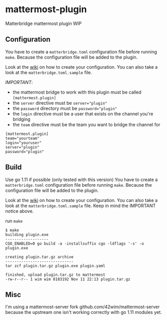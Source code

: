 # mattermost-plugin
Matterbridge mattermost plugin
WIP

## Configuration
You have to create a `matterbridge.toml` configuration file before running `make`. Because the configuration file will be added to the plugin.

Look at the [wiki](https://github.com/42wim/matterbridge/wiki/How-to-create-your-config) on how to create your configuration.
You can also take a look at the `matterbridge.toml.sample` file.

*IMPORTANT*:
* the mattermost bridge to work with this plugin must be called `[mattermost.plugin]`
* the `server` directive must be `server="plugin"`
* the `password` directory must be `password="plugin"` 
* the `login` directive must be a user that exists on the channel you're bridging
* the `team` directive must be the team you want to bridge the channel for

```
[mattermost.plugin]
team="yourteam"
login="youruser"
server="plugin"
password="plugin"
```

## Build
Use go 1.11 if possible (only tested with this version)
You have to create a `matterbridge.toml` configuration file before running `make`. Because the configuration file will be added to the plugin.

Look at the [wiki](https://github.com/42wim/matterbridge/wiki/How-to-create-your-config) on how to create your configuration.
You can also take a look at the `matterbridge.toml.sample` file. Keep in mind the IMPORTANT notice above.

run `make`


```
$ make
building plugin.exe
-------------------
CGO_ENABLED=0 go build -a -installsuffix cgo -ldflags '-s' -o plugin.exe

creating plugin.tar.gz archive
------------------------------
tar zcf plugin.tar.gz plugin.exe plugin.yaml

finished, upload plugin.tar.gz to mattermost
-rw-r--r-- 1 wim wim 8183192 Nov 11 22:13 plugin.tar.gz
```

## Misc
I'm using a mattermost-server fork github.com/42wim/mattermost-server because the upstream one isn't working correctly with go 1.11 modules yet.
